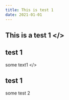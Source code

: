 ```yaml
---
title: This is test 1
date: 2021-01-01
---
```


This is a test 1
<FontAwesomeIcon icon="['fab', 'linkedin']"></>
---

## test 1

some text1
<FontAwesomeIcon icon="['fab', 'linkedin']"></>
## test 1

some test 2